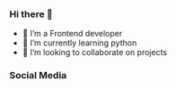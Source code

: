 ### Hi there 👋






- 🔭 I’m a Frontend developer
- 🌱 I’m currently learning python
- 👯 I’m looking to collaborate on projects

### Social Media







